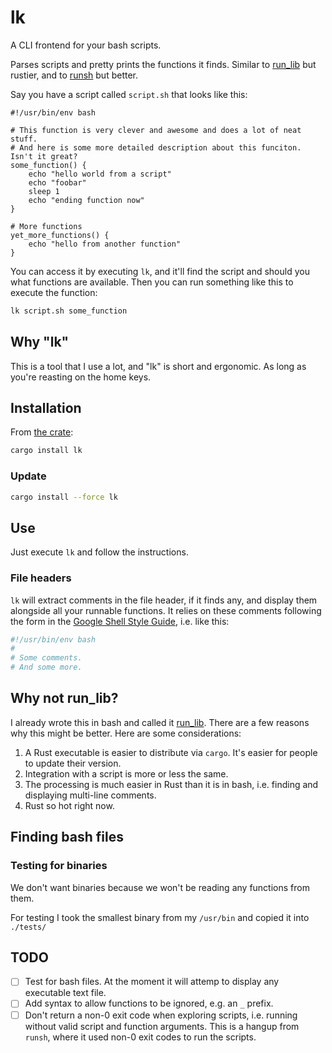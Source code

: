 # lk

A CLI frontend for your bash scripts. 

Parses scripts and pretty prints the functions it finds. Similar to [run_lib](https://github.com/jamescoleuk/run_lib) but rustier, and to [runsh](https://github.com/jamescoleuk/runsh) but better.

Say you have a script called `script.sh` that looks like this:

```
#!/usr/bin/env bash

# This function is very clever and awesome and does a lot of neat stuff.
# And here is some more detailed description about this funciton. Isn't it great?
some_function() {
    echo "hello world from a script"
    echo "foobar"
    sleep 1
    echo "ending function now"
}

# More functions
yet_more_functions() {
    echo "hello from another function"
}
```

You can access it by executing `lk`, and it'll find the script and should you what functions are available. Then you can run something like this to execute the function:
```bash
lk script.sh some_function
```

## Why "lk"
This is a tool that I use a lot, and "lk" is short and ergonomic. As long as you're reasting on the home keys.

## Installation
From [the crate](https://crates.io/crates/lk):
```bash
cargo install lk
```

### Update
```bash
cargo install --force lk
```

## Use
Just execute `lk` and follow the instructions.


### File headers
`lk` will extract comments in the file header, if it finds any, and display them alongside all your runnable functions. It relies on these comments following the form in the [Google Shell Style Guide](https://google.github.io/styleguide/shellguide.html#s4.1-file-header), i.e. like this:
```bash
#!/usr/bin/env bash
#
# Some comments.
# And some more.
```

## Why not run_lib?

I already wrote this in bash and called it [run_lib](https://github.com/jamescoleuk/run_lib). There are a few reasons why this might be better. Here are some considerations:
1. A Rust executable is easier to distribute via `cargo`. It's easier for people to update their version. 
2. Integration with a script is more or less the same. 
3. The processing is much easier in Rust than it is in bash, i.e. finding and displaying multi-line comments. 
4. Rust so hot right now.

## Finding bash files
### Testing for binaries
We don't want binaries because we won't be reading any functions from them.

For testing I took the smallest binary from my `/usr/bin` and copied it into `./tests/`

## TODO

- [ ] Test for bash files. At the moment it will attemp to display any executable text file.
- [ ] Add syntax to allow functions to be ignored, e.g. an `_` prefix.
- [ ] Don't return a non-0 exit code when exploring scripts, i.e. running without valid script and function arguments. This is a hangup from `runsh`, where it used non-0 exit codes to run the scripts.